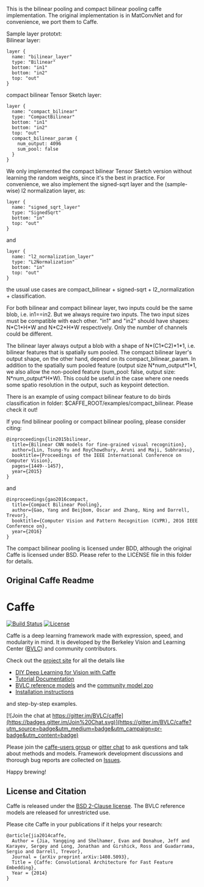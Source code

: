 This is the bilinear pooling and compact bilinear pooling caffe implementation.
The original implementation is in MatConvNet and for convenience, we port them to Caffe. 

Sample layer prototxt: \
Bilinear layer:

    layer {
      name: "bilinear_layer"
      type: "Bilinear"
      bottom: "in1"
      bottom: "in2"
      top: "out"
    }

compact bilinear Tensor Sketch layer:

    layer {
      name: "compact_bilinear"
      type: "CompactBilinear"
      bottom: "in1"
      bottom: "in2"
      top: "out"
      compact_bilinear_param {
        num_output: 4096
        sum_pool: false
      }
    }

We only implemented the compact bilinear Tensor Sketch version without learning the random weights, since it's the best in practice. For convenience, we also implement the signed-sqrt layer and the (sample-wise) l2 normalization layer, as:
    
    layer {
      name: "signed_sqrt_layer"
      type: "SignedSqrt"
      bottom: "in"
      top: "out"
    }
and

    layer {
      name: "l2_normalization_layer"
      type: "L2Normalization"
      bottom: "in"
      top: "out"
    }
the usual use cases are compact_bilinear + signed-sqrt + l2_normalization + classification. 


For both bilinear and compact bilinear layer, two inputs could be the same blob,
i.e. in1==in2. But we always require two inputs. The two input sizes must be compatible with each other. "in1" and "in2" should have shapes: N\*C1\*H\*W and N\*C2\*H\*W respectively. Only the number of channels could be different. 

The bilinear layer always output a blob with a shape of N\*(C1\*C2)\*1\*1, i.e. bilinear features 
that is spatially sum pooled. The compact bilinear layer's output shape, on the other hand, depend on its compact_bilinear_param. In addition to the spatially sum pooled feature (output size N\*num\_output\*1\*1, we also allow the non-pooled feature (sum_pool: false, output size\: N\*num\_output\*H\*W). This could be useful in the case where one needs some spatio resolution in the output, such as keypoint detection.


There is an example of using compact bilinear feature to do birds classification in folder: $CAFFE_ROOT/examples/compact_bilinear. Please check it out!


If you find bilinear pooling or compact bilinear pooling, please consider citing:

    @inproceedings{lin2015bilinear,
      title={Bilinear CNN models for fine-grained visual recognition},
      author={Lin, Tsung-Yu and RoyChowdhury, Aruni and Maji, Subhransu},
      booktitle={Proceedings of the IEEE International Conference on Computer Vision},
      pages={1449--1457},
      year={2015}
    }
and

    @inproceedings{gao2016compact,
      title={Compact Bilinear Pooling},
      author={Gao, Yang and Beijbom, Oscar and Zhang, Ning and Darrell, Trevor},
      booktitle={Computer Vision and Pattern Recognition (CVPR), 2016 IEEE Conference on},
      year={2016}
    }


The compact bilinear pooling is licensed under BDD, although the original Caffe is licensed under BSD. Please refer to the LICENSE file in this folder for details.  



## Original Caffe Readme

# Caffe

[![Build Status](https://travis-ci.org/BVLC/caffe.svg?branch=master)](https://travis-ci.org/BVLC/caffe)
[![License](https://img.shields.io/badge/license-BSD-blue.svg)](LICENSE)

Caffe is a deep learning framework made with expression, speed, and modularity in mind.
It is developed by the Berkeley Vision and Learning Center ([BVLC](http://bvlc.eecs.berkeley.edu)) and community contributors.

Check out the [project site](http://caffe.berkeleyvision.org) for all the details like

- [DIY Deep Learning for Vision with Caffe](https://docs.google.com/presentation/d/1UeKXVgRvvxg9OUdh_UiC5G71UMscNPlvArsWER41PsU/edit#slide=id.p)
- [Tutorial Documentation](http://caffe.berkeleyvision.org/tutorial/)
- [BVLC reference models](http://caffe.berkeleyvision.org/model_zoo.html) and the [community model zoo](https://github.com/BVLC/caffe/wiki/Model-Zoo)
- [Installation instructions](http://caffe.berkeleyvision.org/installation.html)

and step-by-step examples.

[![Join the chat at https://gitter.im/BVLC/caffe](https://badges.gitter.im/Join%20Chat.svg)](https://gitter.im/BVLC/caffe?utm_source=badge&utm_medium=badge&utm_campaign=pr-badge&utm_content=badge)

Please join the [caffe-users group](https://groups.google.com/forum/#!forum/caffe-users) or [gitter chat](https://gitter.im/BVLC/caffe) to ask questions and talk about methods and models.
Framework development discussions and thorough bug reports are collected on [Issues](https://github.com/BVLC/caffe/issues).

Happy brewing!

## License and Citation

Caffe is released under the [BSD 2-Clause license](https://github.com/BVLC/caffe/blob/master/LICENSE).
The BVLC reference models are released for unrestricted use.

Please cite Caffe in your publications if it helps your research:

    @article{jia2014caffe,
      Author = {Jia, Yangqing and Shelhamer, Evan and Donahue, Jeff and Karayev, Sergey and Long, Jonathan and Girshick, Ross and Guadarrama, Sergio and Darrell, Trevor},
      Journal = {arXiv preprint arXiv:1408.5093},
      Title = {Caffe: Convolutional Architecture for Fast Feature Embedding},
      Year = {2014}
    }

